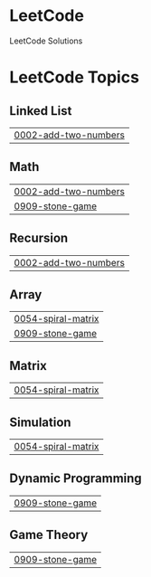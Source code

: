 # LeetCode
LeetCode Solutions

<!---LeetCode Topics Start-->
# LeetCode Topics
## Linked List
|  |
| ------- |
| [0002-add-two-numbers](https://github.com/AllenPaul-2005/LeetCode/tree/master/0002-add-two-numbers) |
## Math
|  |
| ------- |
| [0002-add-two-numbers](https://github.com/AllenPaul-2005/LeetCode/tree/master/0002-add-two-numbers) |
| [0909-stone-game](https://github.com/AllenPaul-2005/LeetCode/tree/master/0909-stone-game) |
## Recursion
|  |
| ------- |
| [0002-add-two-numbers](https://github.com/AllenPaul-2005/LeetCode/tree/master/0002-add-two-numbers) |
## Array
|  |
| ------- |
| [0054-spiral-matrix](https://github.com/AllenPaul-2005/LeetCode/tree/master/0054-spiral-matrix) |
| [0909-stone-game](https://github.com/AllenPaul-2005/LeetCode/tree/master/0909-stone-game) |
## Matrix
|  |
| ------- |
| [0054-spiral-matrix](https://github.com/AllenPaul-2005/LeetCode/tree/master/0054-spiral-matrix) |
## Simulation
|  |
| ------- |
| [0054-spiral-matrix](https://github.com/AllenPaul-2005/LeetCode/tree/master/0054-spiral-matrix) |
## Dynamic Programming
|  |
| ------- |
| [0909-stone-game](https://github.com/AllenPaul-2005/LeetCode/tree/master/0909-stone-game) |
## Game Theory
|  |
| ------- |
| [0909-stone-game](https://github.com/AllenPaul-2005/LeetCode/tree/master/0909-stone-game) |
<!---LeetCode Topics End-->